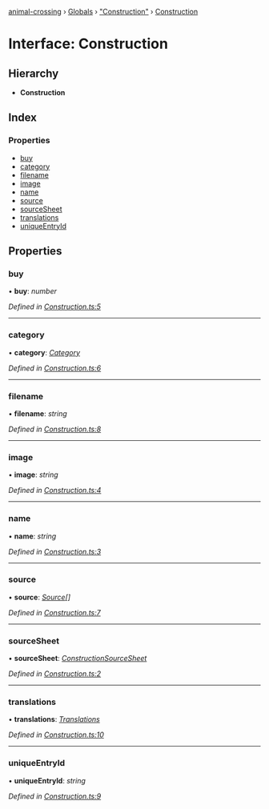 [animal-crossing](../README.md) › [Globals](../globals.md) › ["Construction"](../modules/_construction_.md) › [Construction](_construction_.construction.md)

# Interface: Construction

## Hierarchy

* **Construction**

## Index

### Properties

* [buy](_construction_.construction.md#buy)
* [category](_construction_.construction.md#category)
* [filename](_construction_.construction.md#filename)
* [image](_construction_.construction.md#image)
* [name](_construction_.construction.md#name)
* [source](_construction_.construction.md#source)
* [sourceSheet](_construction_.construction.md#sourcesheet)
* [translations](_construction_.construction.md#translations)
* [uniqueEntryId](_construction_.construction.md#uniqueentryid)

## Properties

###  buy

• **buy**: *number*

*Defined in [Construction.ts:5](https://github.com/Norviah/animal-crossing/blob/267b9fa/module/types/Construction.ts#L5)*

___

###  category

• **category**: *[Category](../enums/_construction_.category.md)*

*Defined in [Construction.ts:6](https://github.com/Norviah/animal-crossing/blob/267b9fa/module/types/Construction.ts#L6)*

___

###  filename

• **filename**: *string*

*Defined in [Construction.ts:8](https://github.com/Norviah/animal-crossing/blob/267b9fa/module/types/Construction.ts#L8)*

___

###  image

• **image**: *string*

*Defined in [Construction.ts:4](https://github.com/Norviah/animal-crossing/blob/267b9fa/module/types/Construction.ts#L4)*

___

###  name

• **name**: *string*

*Defined in [Construction.ts:3](https://github.com/Norviah/animal-crossing/blob/267b9fa/module/types/Construction.ts#L3)*

___

###  source

• **source**: *[Source](../enums/_construction_.source.md)[]*

*Defined in [Construction.ts:7](https://github.com/Norviah/animal-crossing/blob/267b9fa/module/types/Construction.ts#L7)*

___

###  sourceSheet

• **sourceSheet**: *[ConstructionSourceSheet](../enums/_construction_.constructionsourcesheet.md)*

*Defined in [Construction.ts:2](https://github.com/Norviah/animal-crossing/blob/267b9fa/module/types/Construction.ts#L2)*

___

###  translations

• **translations**: *[Translations](_construction_.translations.md)*

*Defined in [Construction.ts:10](https://github.com/Norviah/animal-crossing/blob/267b9fa/module/types/Construction.ts#L10)*

___

###  uniqueEntryId

• **uniqueEntryId**: *string*

*Defined in [Construction.ts:9](https://github.com/Norviah/animal-crossing/blob/267b9fa/module/types/Construction.ts#L9)*
